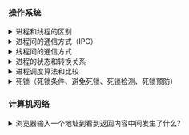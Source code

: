 ### 操作系统
<details>
    <summary>进程和线程的区别</summary>
    <ul>
        <li>进程是资源分配的最小单位，线程是程序执行的最小单位（资源调度的最小单位）</li>
        <li>进程有自己独立的地址空间，每启动一个进程，系统将为其分配地址空间，建立数据表来维护代码段，堆栈段和数据段。
            <ul>
                <li>而线程是共享进程中的数据，使用相同的地址空间，CPU开销小。</li>
            </ul>
        </li>
        <li>线程之间的通信更方便，同一进程下的线程共享全局变量，静态变量等数据，进程之间的通信则需要以通信的方式进行。</li>
        <li>多进程比多线程更健壮，多线程中一个线程死亡意味着进程的死亡。而多进程程序不同进程之间互不影响。</li>
    </ul>
</details>

<details>
    <summary>进程间的通信方式（IPC）</summary>
    <ul>
        <li><strong>管道</strong>：在内核中申请一块固定大小的缓冲区，程序拥有写入和读取的权利。
            <ul>
                <li>匿名管道：用于亲缘关系进程，父子进程。</li>
                <li>有名管道：可用于无亲缘关系的进程间。</li>
            </ul>
        </li>
        <li><strong>信号</strong>：信号是一种比较复杂的通信方式，用于通知接收进程某个事件已经发生。
        </li>
        <li><strong>信号量</strong>：在内核中创建一个信号量集合（本质是个数组），数组的元素（信号量）都是1，使用P操作进行-1，使用V操作+1。
            <ul>
                <li>PV操作用于同一进程实现互斥。</li>
                <li>PV操作用于不同进程实现同步。</li>
            </ul>
        </li>
        <li><strong>消息队列</strong>：在内核中创建一队列，队列中每个元素是一个数据报，不同的进程可以通过句柄去访问这个队列。<br>
            <em><strong>消息队列提供了⼀个从⼀个进程向另外⼀个进程发送⼀块数据的⽅法。</strong></em>
            <ul>
                <li>不足：消息长度有上限</li>
            </ul>
        </li>
        <li><strong>共享内容</strong>：将同一块物理内存一块映射到不同的进程的虚拟地址空间中，实现不同进程间对同一资源的共享。
            <ul>
                <li>共享内存可以说是最有用的进程间通信方式，也是最快的IPC形式。</li>
                <li>不用从用户态到内核态的频繁切换和拷贝数据，直接从内存中读取就可以。</li>
                <li>共享内存是临界资源，所以需要操作时必须要保证原子性。使用信号量或者互斥锁都可以。</li>
                <li>生命周期随内核。</li>
            </ul>
        </li>
        <li><strong>套接字</strong>：套解口也是一种进程间通信机制，与其他通信机制不同的是，它可用于不同及其间的进程通信。主要用于客户端和服务端之间的进程通信。
        </li>
    </ul>
</details>

<details>
    <summary>线程间的通信方式</summary>
    <ol>
        <li><strong>锁机制</strong>：包括互斥锁、条件变量、读写锁
            <ul>
                <li>互斥锁提供了以排他方式防止数据结构被并发修改的方法。</li>
                <li>读写锁允许多个线程同时读共享数据，而对写操作是互斥的。</li>
                <li>条件变量可以以原子的方式阻塞进程，直到某个特定条件为真为止。对条件的测试是在互斥锁的保护下进行的。<em><strong>条件变量始终与互斥锁一起使用。</strong></em></li>
            </ul>
        </li>
        <li><strong>信号量机制(Semaphore)</strong>：包括无名线程信号量和命名线程信号量</li>
        <li><strong>信号机制(Signal)</strong>：类似进程间的信号处理</li>
    </ol>
    <p>线程间的通信目的主要是用于线程同步，所以线程没有像进程通信中的用于数据交换的通信机制。</p>
</details>

<details>
    <summary>进程的状态和转换关系</summary>
    <p><img src="image/image01.jpg" alt=""></p>
    <ol>
        <li>
            <p>就绪——执行：对就绪状态的进程，当进程调度程序按一种选定的策略从中选中一个就绪进程，为之分配了处理机后，该进程便由就绪状态变为执行状态；</p>
        </li>
        <li>
            <p>执行——阻塞：正在执行的进程因发生某等待事件而无法执行，则进程由执行状态变为阻塞状态。如：</p>
            <ul>
                <li>进程提出输入/输出请求而变成等待外部设备传输信息的状态</li>
                <li>进程申请资源（主存空间或外部设备）得不到满足时变成等待资源状态</li>
                <li>进程运行中出现了故障（程序出错或主存储器读写错等）变成等待干预状态等等</li>
            </ul>
        </li>
        <li>
            <p>阻塞——就绪：处于阻塞状态的进程，在其等待的事件已经发生，如：</p>
            <ul>
                <li>输入/输出完成</li>
                <li>资源得到满足或错误处理完毕时</li>
            </ul>
            <p>处于等待状态的进程并不马上转入执行状态，而是先转入就绪状态，然后再由系统进程调度程序在适当的时候将该进程转为执行状态；</p>
        </li>
        <li>
            <p>执行——就绪：正在执行的进程，因时间片用完而被暂停执行，或在采用抢先式优先级调度算法的系统中,当有更高优先级的进程要运行而被迫让出处理机时，该进程便由执行状态转变为就绪状态。</p>
        </li>
    </ol>
</details>

<details>
    <summary>进程调度算法和比较</summary>
    <p><img src="image/image03.png" alt=""></p>
    <ol>
        <li>
            <p><strong>先来先去服务(FCFS)</strong><br>
                先来先去服务调度算法是一种最简单的调度算法，也称为先进先出或严格排队方案。当每个进程就绪后，它加入就绪队列。当前正运行的进程停止执行，选择在就绪队列中存在时间最长的进程运行。该算法既可以用于作业调度，也可以用于进程调度。先来先去服务比较适合于常作业（进程），而不利于段作业（进程）。
            </p>
        </li>
        <li>
            <p><strong>时间片轮转法(RR)</strong><br>
                轮转法是基于适中的抢占策略的，以一个周期性间隔产生时钟中断，当中断发生后，当前正在运行的进程被置于就绪队列中，然后基于先来先去服务策略选择下一个就绪作业的运行。这种技术也称为时间片，因为每个进程再被抢占之前都给定一片时间。
            </p>
            <ul>
                <li>过程：1、排成一个队列。2、每次调度时将CPU分派给队首进程。3、时间片结束时，发生时钟中断。4、暂停当前进程的执行，将其送到就绪队列的末尾，并通过上下文切换执行当前就绪的队首进程。</li>
                <li>说明：1、进程阻塞情况发生时，未用完时间片也要出让CPU。2、能够及时响应，但没有考虑作业长短等问题。3、系统的处理能力和系统的负载状态影响时间片长度。</li>
            </ul>
        </li>
        <li>
            <p><strong>最短进程优先(SJF)</strong><br>
                最短进程优先是一个非抢占策略，他的原则是下一次选择预计处理时间最短的进程，因此短进程将会越过长作业，跳至队列头。该算法即可用于作业调度，也可用于进程调度。但是他对长作业不利，不能保证紧迫性作业（进程）被及时处理，作业的长短只是被估算出来的。
            </p>
        </li>
        <li>
            <p><strong>最短剩余时间优先(SRTF)</strong><br>
                最短剩余时间是针对最短进程优先增加了抢占机制的版本。在这种情况下，进程调度总是选择预期剩余时间最短的进程。当一个进程加入到就绪队列时，他可能比当前运行的进程具有更短的剩余时间，因此只要新进程就绪，调度程序就能可能抢占当前正在运行的进程。像最短进程优先一样，调度程序正在执行选择函数是必须有关于处理时间的估计，并且存在长进程饥饿的危险。
            </p>
        </li>
        <li>
            <p><strong>高优先权优先调度算法HPF和高响应比优先调度算法HRRN</strong><br>
                （1）两种方式：非抢占式优先权算法、抢占式优先权算法（关键点：新作业产生时）<br>
                （2）类型:静态优先权：创建进程时确定，整个运行期间保持不变。动态优先权：创建进程时赋予的优先权可随进程的推进或随其等待时间的增加而改变。<br>
                （3）高响应比优先调度算法HRRN</p>
            <blockquote>
                <p>HRRN为每个作业引入动态优先权，使作业的优先级随着等待时间的增加而以速率a提高：优先权 =（等待时间+要求服务时间)/要求服务时间= 响应时间 / 要求服务时间。<br>
                    什么时候计算各进程的响应比优先权？（作业完成时、新作业产生时（抢占、非抢占）、时间片完成时、进程阻塞时）</p>
            </blockquote>
        </li>
        <li>
            <p><strong>多级反馈队列算法FB</strong></p>
            <ul>
                <li>过程：1、准备调度：先将它放入第一个队列的末尾，按FCFS原则排队等待调度。2、IF时间片内完成，便可准备撤离系统。3、IF时间片内未能完成，调度程序便将该进程转入第二队列的末尾等待再次被调度执行。4、当第一队列中的进程都执行完，系统再按FCFS原则调度第二队列。在第二队列的稍放长些的时间片内仍未完成，再依次将它放入第三队列。5、依次降到第n队列后，在第n队列中便采取按时间片轮转的方式运行。
                </li>
                <li>说明:1、设置多个就绪队列，各队列有不同的优先级,优先级从第一个队列依次降低。2、赋予各队列进程执行时间片大小不同,
                    优先权越高，时间片越短。3、仅当优先权高的队列（如第一队列）空闲时，调度程序才调度第二队列中的进程运行。4、高优先级抢占时，被抢占的进程放回原就绪队列末尾。</li>
            </ul>
        </li>
    </ol>
</details>

<details>
    <summary>死锁（死锁条件、避免死锁、死锁检测、死锁预防）</summary>
    <p><strong>死锁的定义：</strong><br>
        多个进行相互等待对方资源，在得到所有资源继续运行之前，都不会释放自己已有的资源，这样造成了循环等待的现象，称为死锁。</p>
    <p><strong>产生死锁的四大必要条件：</strong></p>
    <ol>
        <li>
            <p>资源互斥/资源不共享<br>
                每个资源要么已经分配给了一个进程，要么是可用的，只有这两种状态，资源不可以被共享使用，所以所谓的互斥是指：资源不共享，如果被使用，只能被一个进程使用。</p>
        </li>
        <li>
            <p>占有和等待/请求并保持<br>
                已经得到资源的进程还能继续请求新的资源，所以个人觉得叫占有并请求也许更好理解。</p>
        </li>
        <li>
            <p>资源不可剥夺<br>
                当一个资源分配给了一个进程后，其它需要该资源的进程不ß能强制性获得该资源，除非该资源的当前占有者显示地释放该资源。</p>
        </li>
        <li>
            <p>环路等待<br>
                死锁发生时，系统中一定有由两个或两个以上的进程组成的一条环路，环路上的每个进程都在等待下一个进程所占有的资源。</p>
        </li>
    </ol>
    <p><strong>防止死锁的方法：</strong></p>
    <ol>
        <li>
            <p>破坏互斥条件</p>
            <ul>
                <li>方法：如果允许系统资源都能共享使用，则系统不会进入死锁状态。</li>
                <li>缺点：有些资源根本不能同时访问，如打印机等临界资源只能互斥使用。所以，破坏互斥条件而预防死锁的方法不太可行，而且在有的场合应该保护这种互斥性。</li>
            </ul>
        </li>
        <li>
            <p>破坏请求并保持条件</p>
            <ul>
                <li>方法：釆用预先静态分配方法，即进程在运行前一次申请完它所需要的全部资源，在它的资源未满足前，不把它投入运行。一旦投入运行后，这些资源就一直归它所有，也不再提出其他资源请求，这样就可以保证系统不会发生死锁。
                </li>
                <li>缺点：系统资源被严重浪费，其中有些资源可能仅在运行初期或运行快结束时才使用，甚至根本不使用。而且还会导致“饥饿”现象，当由于个别资源长期被其他进程占用时，将致使等待该资源的进程迟迟不能开始运行。
                </li>
            </ul>
        </li>
        <li>
            <p>破坏不可剥夺条件</p>
            <ul>
                <li>方法：当一个已保持了某些不可剥夺资源的进程，请求新的资源而得不到满足时，它必须释放已经保持的所有资源，待以后需要时再重新申请。这意味着，一个进程已占有的资源会被暂时释放，或者说是被剥夺了，或从而破坏了不可剥夺条件。
                </li>
                <li>缺点：该策略实现起来比较复杂，释放已获得的资源可能造成前一阶段工作的失效，反复地申请和释放资源会增加系统开销，降低系统吞吐量。这种方法常用于状态易于保存和恢复的资源，如CPU的寄存器及内存资源，一般不能用于打印机之类的资源。
                </li>
            </ul>
        </li>
        <li>
            <p>破坏循环等待条件</p>
            <ul>
                <li>方法：为了破坏循环等待条件，可釆用顺序资源分配法。首先给系统中的资源编号，规定每个进程，必须按编号递增的顺序请求资源，同类资源一次申请完。也就是说，只要进程提出申请分配资源Ri，则该进程在以后的资源申请中，只能申请编号大于Ri的资源。
                </li>
                <li>缺点：这种方法存在的问题是，编号必须相对稳定，这就限制了新类型设备的增加；尽管在为资源编号时已考虑到大多数作业实际使用这些资源的顺序，但也经常会发生作业使用资源的顺序与系统规定顺序不同的情况，造成资源的浪费；此外，这种按规定次序申请资源的方法，也必然会给用户的编程带来麻烦。
                </li>
            </ul>
        </li>
    </ol>
    <p><strong>死锁的检测方式</strong><br>
        绘制资源分配图，进行简化。</p>
    <blockquote>
        <p>死锁定理：</p>
        <ol>
            <li>如果资源分配图中没有环路，则系统没有死锁。</li>
            <li>如果资源分配图中出现了环路，则系统可能有死锁。</li>
            <li>如果资源分配图不可完全简化，则系统死锁。</li>
        </ol>
    </blockquote>
    <p><strong>死锁的解除</strong></p>
    <ol>
        <li>资源剥夺法<br>挂起某些死锁进程，并抢占它的资源，将这些资源分配给其他的死锁进程。但应防止被挂起的进程长时间得不到资源，而处于资源匮乏的状态。</li>
        <li>撤销进程法<br>强制撤销部分、甚至全部死锁进程并剥夺这些进程的资源。撤销的原则可以按进程优先级和撤销进程代价的高低进行。</li>
        <li>进程回退法<br>让一（多）个进程回退到足以回避死锁的地步，进程回退时自愿释放资源而不是被剥夺。要求系统保持进程的历史信息，设置还原点。</li>
    </ol>
</details>

### 计算机网络

<details>
    <summary>浏览器输入一个地址到看到返回内容中间发生了什么?</summary>
    <ol>
        <li>查询DNS，获取域名对应的IP。<br>
            <strong>DNS解析机制：</strong>
            <ol>
                <li>检查本地hosts文件是否有这个网址的映射，如果有，就调用这个IP地址映射，解析完成。</li>
                <li>如果没有，则查找本地DNS解析器缓存是否有这个网址的映射，如果有，返回映射，解析完成。</li>
                <li>如果没有，则查找填写或分配的首选DNS服务器，称为本地DNS服务器。服务器接收到查询时：【如果要查询的域名包含在本地配置区域资源中，返回解析结果，查询结束，此解析具有权威性。】【如果要查询的域名不由本地DNS服务器区域解析，但服务器缓存了此网址的映射关系，返回解析结果，查询结束，此解析不具有权威性。】
                </li>
                <li>如果本地DNS服务器也失效：像广域的DNS服务器（13个跟解析服务器）进行查找。有【迭代】【递归】俩种方式。</li>
            </ol>
        </li>
        <li>客户机发送HTTP请求报文：
            <ol>
                <li>应用层：客户端发送HTTP请求报文</li>
                <li>传输层：切分长数据，并确保可靠性。</li>
                <li>网络层：进行路由</li>
                <li>数据链路层：传输数据</li>
                <li>物理层：物理传输bit</li>
            </ol>
        </li>
        <li>服务器端经过物理层→数据链路层→网络层→传输层→应用层，解析请求报文，发送HTTP响应报文。</li>
        <li>客户端解析HTTP响应报文</li>
        <li>浏览器开始显示HTML</li>
        <li>浏览器重新发送请求获取图片、CSS、JS的数据。</li>
        <li>浏览器渲染页面<br>
            <strong>渲染机制：</strong><br>
            构建DOM树 -&gt; CSS解析 -&gt; 构建渲染树 -&gt; 渲染树布局 -&gt; 渲染树绘制
            <ul>
                <li>构建DOM树<br>
                    当浏览器客户端从服务器那接受到HTML文档后，就会遍历文档节点然后生成DOM树，DOM树结构和HTML标签一一对应。需要注意记下几点：
                    <ul>
                        <li>DOM树在构建的过程中可能会被CSS和JS的加载而执行阻塞。（这在后面会详细介绍。）</li>
                        <li>display:none 的元素也会在DOM树中。</li>
                        <li>注释也会在DOM树中</li>
                        <li>Script标签会在DOM树中</li>
                    </ul>
                </li>
                <li>CSS解析<br>
                    浏览器会解析CSS文件并生成CSS规则树，在过程中，每个CSS文件都会被分析成StyleSheet对象，每个对象都包括CSS规则，CSS规则对象包括对应的选择器和声明对象以及其他对象。在这个过程需要注意的是：
                    <ul>
                        <li>CSS解析可以与DOM解析同进行。</li>
                        <li>CSS解析与script的执行互斥。</li>
                        <li>在Webkit内核中进行了script执行优化，只有在JS访问CSS时才会发生互斥。</li>
                    </ul>
                </li>
                <li>构建渲染树<br>
                    通过DOM树和CSS规则树，浏览器就可以通过它两构建渲染树了。浏览器会先从DOM树的根节点开始遍历每个可见节点，让后对每个可见节点找到适配的CSS样式规则并应用。具体的规则有以下几点需要注意：
                    <ul>
                        <li>Render Tree和DOM Tree不完全对应。</li>
                        <li>display: none的元素不在Render Tree中</li>
                        <li>visibility: hidden的元素在Render Tree中</li>
                    </ul>
                </li>
                <li>渲染树布局<br>
                    布局阶段会从渲染树的更节点开始遍历，由于渲染树的每个节点都是一个Render
                    Object对象，包含宽高，位置，背景色等样式信息。所以浏览器就可以通过这些样式信息来确定每个节点对象在页面上的确切大小和位置，布局阶段的输出就是我们常说的盒子模型，它会精确地捕获每个元素在屏幕内的确切位置与大小。需要注意的是：
                    <ul>
                        <li>float元素，absoulte元素，fixed元素会发生位置偏移。</li>
                        <li>我们常说的脱离文档流，其实就是脱离Render Tree。</li>
                    </ul>
                </li>
                <li>渲染树绘制<br>
                    在绘制阶段，浏览器会遍历渲染树，调用渲染器的paint()方法在屏幕上显示其内容。渲染树的绘制工作是由浏览器的UI后端组件完成的。</li>
            </ul>
        </li>
    </ol>
</details>